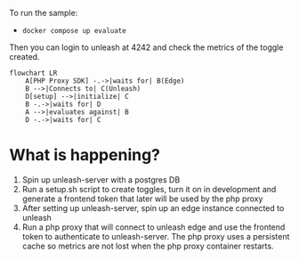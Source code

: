To run the sample:
- `docker compose up evaluate`

Then you can login to unleash at 4242 and check the metrics of the toggle created.

```mermaid
flowchart LR
    A[PHP Proxy SDK] -.->|waits for| B(Edge)
    B -->|Connects to| C(Unleash)
    D[setup] -->|initialize| C
    B -.->|waits for| D
    A -->|evaluates against| B
    D -.->|waits for| C
```

# What is happening?
1. Spin up unleash-server with a postgres DB
2. Run a setup.sh script to create toggles, turn it on in development and generate a frontend token that later will be used by the php proxy 
3. After setting up unleash-server, spin up an edge instance connected to unleash
4. Run a php proxy that will connect to unleash edge and use the frontend token to authenticate to unleash-server. The php proxy uses a persistent cache so metrics are not lost when the php proxy container restarts. 

